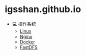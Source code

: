 # igsshan.github.io

- :computer: 操作系统
  - [Linux](/notes/system/1.linux)
  - [Nginx](/notes/system/2.nginx.md)
  - [Docker](/notes/system/3.docker.md)
  - [FastDFS](/notes/system/4.fastdfs.md)

